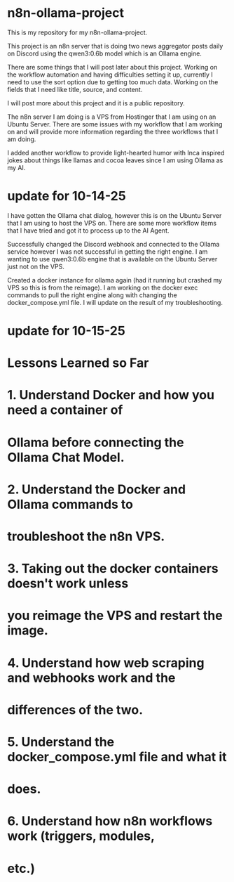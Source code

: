 # n8n-ollama-project
This is my repository for my n8n-ollama-project.

This project is an n8n server that is doing two news aggregator posts daily on Discord using the qwen3:0.6b model which is an Ollama engine.

There are some things that I will post later about this project. Working on the workflow automation and having difficulties setting it up, currently I need to use the sort option due to getting too much data. Working on the fields that I need like title, source, and content.

I will post more about this project and it is a public repository.

The n8n server I am doing is a VPS from Hostinger that I am using on an Ubuntu Server. There are some issues with my workflow that I am working on and will provide more information regarding the three workflows that I am doing.

I added another workflow to provide light-hearted humor with Inca inspired jokes about things like llamas and cocoa leaves since I am using Ollama as my AI.

# update for 10-14-25
I have gotten the Ollama chat dialog, however this is on the Ubuntu Server that I am using to host the VPS on. There are some more workflow items that I have tried and got it to process up to the AI Agent.

Successfully changed the Discord webhook and connected to the Ollama service however I was not successful in getting the right engine. I am wanting to use qwen3:0.6b engine that is available on the Ubuntu Server just not on the VPS.

Created a docker instance for ollama again (had it running but crashed my VPS so this is from the reimage). I am working on the docker exec commands to pull the right engine along with changing the docker_compose.yml file. I will update on the result of my troubleshooting.

# update for 10-15-25
# Lessons Learned so Far
# 1. Understand Docker and how you need a container of
#    Ollama before connecting the Ollama Chat Model.
# 2. Understand the Docker and Ollama commands to 
#    troubleshoot the n8n VPS.
# 3. Taking out the docker containers doesn't work unless 
#    you reimage the VPS and restart the image.
# 4. Understand how web scraping and webhooks work and the
#    differences of the two.
# 5. Understand the docker_compose.yml file and what it 
#    does.
# 6. Understand how n8n workflows work (triggers, modules, 
#    etc.)
